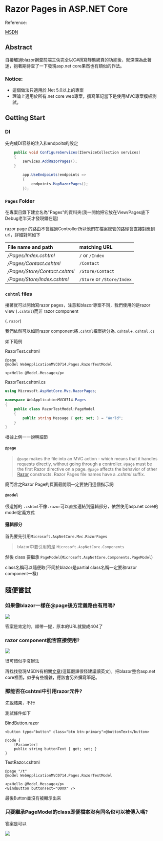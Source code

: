 # Razor Pages in ASP.NET Core

Reference:

[MSDN](https://docs.microsoft.com/en-us/aspnet/core/razor-pages/?view=aspnetcore-5.0&tabs=visual-studio#razor-pages)

## Abstract

自接觸過blazor摒棄前端三俠完全以C#撰寫靜態網頁的功能後，就深深為此著迷，抱著期待查了一下發現asp.net core果然也有類似的作法。

### Notice:

* 這個做法只適用於.Net 5.0以上的專案
* 理論上適用於所有.net core web專案，撰寫筆記當下是使用MVC專案模板測試。



## Getting Start

### DI

先完成DI容器的注入和endpoits的設定



```cs
    public void ConfigureServices(IServiceCollection services)
    {
        services.AddRazorPages();
    }
```



```cs
        app.UseEndpoints(endpoints =>
        {
            endpoints.MapRazorPages();
        });
```



### `Pages` Folder

在專案目錄下建立名為"Pages"的資料夾(我一開始把它放在View/Pages底下Debug老半天才發現錯在這)

razor page 的路由不會經過Controller所以他們在檔案總管的路徑會直接對應到url，詳細對照如下

| File name and path            | matching URL               |
| :---------------------------- | :------------------------- |
| */Pages/Index.cshtml*         | `/` or `/Index`            |
| */Pages/Contact.cshtml*       | `/Contact`                 |
| */Pages/Store/Contact.cshtml* | `/Store/Contact`           |
| */Pages/Store/Index.cshtml*   | `/Store` or `/Store/Index` |



### `cshtml` files

接著就可以開始寫razor pages，注意和blazor專案不同，我們使用的是razor view (`.cshtml`)而非 razor component

(`.razor`)

我們依然可以如同razor component將`.cshtml`檔案拆分為`.cshtml`+`.cshtml.cs`

如下範例

RazorTest.cshtml

```cshtml
@page
@model WebApplicationMVC0714.Pages.RazorTestModel

<p>Hello @Model.Message</p>
```

RazorTest.cshtml.cs

```cs
using Microsoft.AspNetCore.Mvc.RazorPages;

namespace WebApplicationMVC0714.Pages
{
    public class RazorTestModel:PageModel
    {
        public string Message { get; set; } = "World";
    }
}
```



根據上例一一說明細節



#### `@page`

> `@page` makes the file into an MVC action - which means that it handles requests directly, without going through a controller. `@page` must be the first Razor directive on a page. `@page` affects the behavior of other [Razor](https://docs.microsoft.com/en-us/aspnet/core/mvc/views/razor?view=aspnetcore-5.0) constructs. Razor Pages file names have a *.cshtml* suffix.



簡而言之Razor Page的頁面最開頭一定要使用這個指示詞



#### `@model`

很遺憾的 `.cshtml`不像`.razor`可以直接連結到邏輯部分，依然使用asp.net core的model定義方式





#### 邏輯部分

首先要先引用`Microsoft.AspNetCore.Mvc.RazorPages`

> blazor中要引用的是 `Microsoft.AspNetCore.Components`



然後 class 要繼承 `PageModel`(`Microsoft.AspNetCore.Components.PageModel`)

class名稱可以隨便取(不同於blazor是partial class名稱一定要和razor component一樣)



## 隨便嘗試

### 如果像blazor一樣在@page後方定義路由有用嗎?

![](https://i.imgur.com/ctVMOao.png)

答案是肯定的，順帶一提，原本的URL就變成404了



### razor component能否直接使用?

![](https://i.imgur.com/9Fte9Ry.png)

很可惜似乎沒辦法

再找找發現MSDN有相關[文章](https://docs.microsoft.com/en-us/aspnet/core/blazor/components/prerendering-and-integration?view=aspnetcore-5.0&pivots=server)(這篇翻譯很怪建議讀英文)，把blazor整合asp.net core裡面，似乎有些複雜，應該會另外撰寫筆記。



### 那能否在cshtml中引用razor元件?

先說結果，不行

測試條件如下

BindButton.razor

```razor
<button type="button" class="btn btn-primary">@buttonText</button>

@code {
    [Parameter]
    public string buttonText { get; set; }
}
```

TestRazor.cshtml

```cshtml
@page "/t"
@model WebApplicationMVC0714.Pages.RazorTestModel

<p>Hello @Model.Message</p>
<BindButton buttonText="OOXX" />
```



最後Button並沒有被顯示出來

### 只要繼承PageModel的class即便檔案沒有同名也可以被傳入嗎?

答案是可以

![](https://i.imgur.com/HkYDHVO.png)